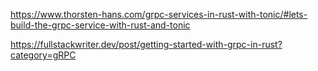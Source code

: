 https://www.thorsten-hans.com/grpc-services-in-rust-with-tonic/#lets-build-the-grpc-service-with-rust-and-tonic

https://fullstackwriter.dev/post/getting-started-with-grpc-in-rust?category=gRPC